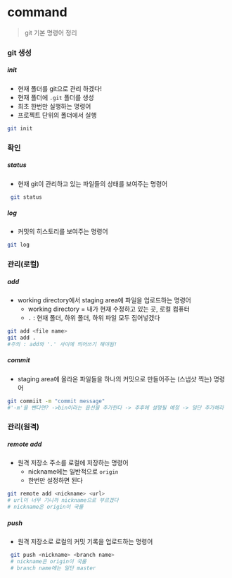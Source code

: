# command

> git 기본 명령어 정리



### git 생성



##### init

- 현재 폴더를 git으로 관리 하겠다!
- 현재 폴더에 `.git` 폴더를 생성
- 최초 한번만 실행하는 명령어
- 프로젝트 단위의 폴더에서 실행

```bash
git init
```



### 확인

##### status

- 현재 git이 관리하고 있는 파일들의 상태를 보여주는 명령어

 ```bash
  git status
 ```



##### log

- 커밋의 히스토리를 보여주는 명령어

```bash
git log
```



### 관리(로컬)



##### add

- working directory에서 staging area에 파일을 업로드하는 명령어
  - working directory = 내가 현재 수정하고 있는 곳, 로컬 컴퓨터
  - `.` : 현재 폴더, 하위 폴더, 하위 파일 모두 집어넣겠다

```bash
git add <file name>
git add . 
#주의 : add와 '.' 사이에 띄어쓰기 해야됨!
```



##### commit

- staging area에 올라온 파일들을 하나의 커밋으로 만들어주는 (스냅샷 찍는) 명령어

```bash
git commiit -m "commit message"
#'-m'을 뺀다면? ->bin이라는 옵션을 추가한다 -> 추후에 설명될 예정 -> 일단 추가해라
```



### 관리(원격)



##### remote add

- 원격 저장소 주소를 로컬에 저장하는 명령어
  - nickname에는 일반적으로 `origin`
  - 한번만 설정하면 된다

```bash
git remote add <nickname> <url>
# url이 너무 기니까 nickname으로 부르겠다
# nickname은 origin이 국룰
```



##### push

- 원격 저장소로 로컬의 커밋 기록을 업로드하는 명령어

 ```bash
  git push <nickname> <branch name>
  # nickname은 origin이 국룰
  # branch name에는 일단 master
 ```

